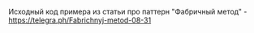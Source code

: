 Исходный код примера из статьи про паттерн "Фабричный метод" - https://telegra.ph/Fabrichnyj-metod-08-31